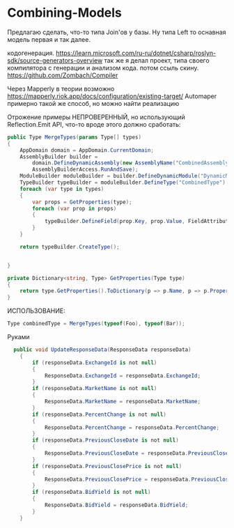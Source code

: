 # Combining-Models
Предлагаю сделать, что-то типа Join'ов у базы. Ну типа Left то оснавная модель первая и так далее.

кодогенерация. 
https://learn.microsoft.com/ru-ru/dotnet/csharp/roslyn-sdk/source-generators-overview
так же я делал проект, типа своего компилятора с генерации и анализом кода. потом ссыль скину.
https://github.com/Zombach/Compiler

Через Mapperly в теории возможно https://mapperly.riok.app/docs/configuration/existing-target/
Automaper примерно такой же способ, но можно найти реализацию

Отрожение примеры
НЕПРОВЕРЕННЫЙ, но использующий Reflection.Emit API, что-то вроде этого должно сработать:
```cs
public Type MergeTypes(params Type[] types)
{
    AppDomain domain = AppDomain.CurrentDomain;
    AssemblyBuilder builder = 
        domain.DefineDynamicAssembly(new AssemblyName("CombinedAssembly"),
        AssemblyBuilderAccess.RunAndSave);
    ModuleBuilder moduleBuilder = builder.DefineDynamicModule("DynamicModule");
    TypeBuilder typeBuilder = moduleBuilder.DefineType("CombinedType");
    foreach (var type in types)
    {
        var props = GetProperties(type);
        foreach (var prop in props)
        {
            typeBuilder.DefineField(prop.Key, prop.Value, FieldAttributes.Public);
        }
    }

    return typeBuilder.CreateType();


}

private Dictionary<string, Type> GetProperties(Type type)
{
    return type.GetProperties().ToDictionary(p => p.Name, p => p.PropertyType);
}
```

ИСПОЛЬЗОВАНИЕ:
```cs
Type combinedType = MergeTypes(typeof(Foo), typeof(Bar));
```


Руками
```cs
  public void UpdateResponseData(ResponseData responseData)
    {
        if (responseData.ExchangeId is not null)
        {
            ResponseData.ExchangeId = responseData.ExchangeId;
        }
        if (responseData.MarketName is not null)
        {
            ResponseData.MarketName = responseData.MarketName;
        }
        if (responseData.PercentChange is not null)
        {
            ResponseData.PercentChange = responseData.PercentChange;
        }
        if (responseData.PreviousCloseDate is not null)
        {
            ResponseData.PreviousCloseDate = responseData.PreviousCloseDate;
        }
        if (responseData.PreviousClosePrice is not null)
        {
            ResponseData.PreviousClosePrice = responseData.PreviousClosePrice;
        }
        if (responseData.BidYield is not null)
        {
            ResponseData.BidYield = responseData.BidYield;
        }
    }
```
